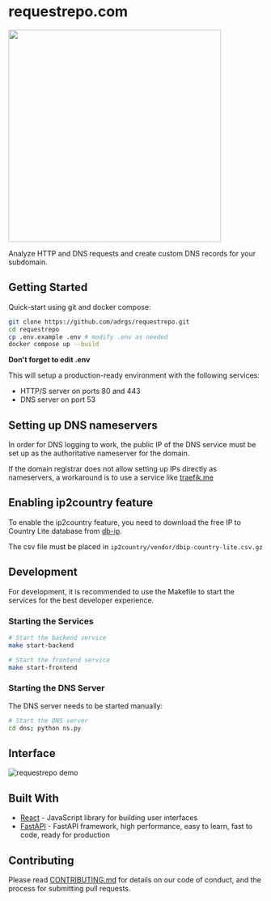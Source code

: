 # requestrepo.com

<img src="https://svgshare.com/i/11Hr.svg" width="420">

Analyze HTTP and DNS requests and create custom DNS records for your subdomain.

## Getting Started

Quick-start using git and docker compose:

```sh
git clone https://github.com/adrgs/requestrepo.git
cd requestrepo
cp .env.example .env # modify .env as needed
docker compose up --build
```

**Don't forget to edit .env**

This will setup a production-ready environment with the following services:
 - HTTP/S server on ports 80 and 443
 - DNS server on port 53


## Setting up DNS nameservers

In order for DNS logging to work, the public IP of the DNS service must be set up as the authoritative nameserver for the domain.

If the domain registrar does not allow setting up IPs directly as nameservers, a workaround is to use a service like [traefik.me](https://traefik.me/)

## Enabling ip2country feature

To enable the ip2country feature, you need to download the free IP to Country Lite database from [db-ip](https://db-ip.com/db/download/ip-to-country-lite).

The csv file must be placed in `ip2country/vendor/dbip-country-lite.csv.gz`

## Development

For development, it is recommended to use the Makefile to start the services for the best developer experience.

### Starting the Services

```sh
# Start the backend service
make start-backend

# Start the frontend service
make start-frontend
```

### Starting the DNS Server

The DNS server needs to be started manually:

```sh
# Start the DNS server
cd dns; python ns.py
```

## Interface

![requestrepo demo](https://i.imgur.com/pzn8O18.png)

## Built With

- [React](https://reactjs.org/) - JavaScript library for building user interfaces
- [FastAPI](https://fastapi.tiangolo.com/lo/) - FastAPI framework, high performance, easy to learn, fast to code, ready for production

## Contributing

Please read [CONTRIBUTING.md](CONTRIBUTING.md) for details on our code of conduct, and the process for submitting pull requests.
